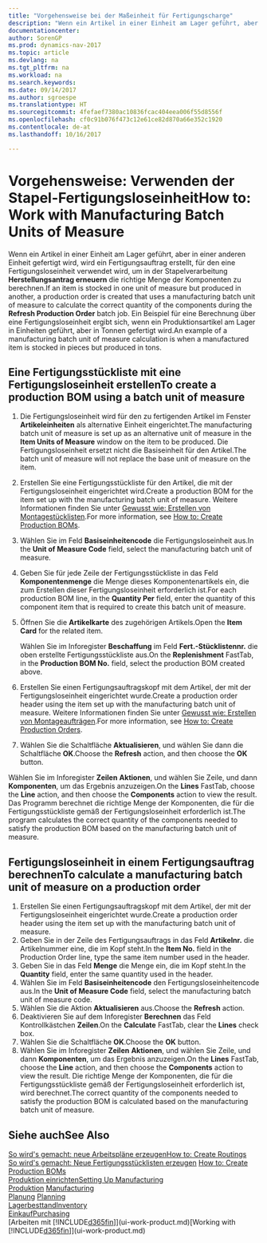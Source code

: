 ```yaml
---
title: "Vorgehensweise bei der Maßeinheit für Fertigungscharge"
description: "Wenn ein Artikel in einer Einheit am Lager geführt, aber in einer anderen Einheit gefertigt wird, kann ein Fertigungsauftrag erstellt werden, für den eine Fertigungsloseinheit verwendet wird, um in der Stapelverarbeitung  FA berechnen die richtige Menge der Komponenten zu berechnen. Ein Beispiel für eine Berechnung über eine Fertigungsloseinheit ergibt sich, wenn ein Produktionsartikel am Lager in Einheiten geführt, aber in Tonnen gefertigt wird."
documentationcenter: 
author: SorenGP
ms.prod: dynamics-nav-2017
ms.topic: article
ms.devlang: na
ms.tgt_pltfrm: na
ms.workload: na
ms.search.keywords: 
ms.date: 09/14/2017
ms.author: sgroespe
ms.translationtype: HT
ms.sourcegitcommit: 4fefaef7380ac10836fcac404eea006f55d8556f
ms.openlocfilehash: cf0c91b076f473c12e61ce82d870a66e352c1920
ms.contentlocale: de-at
ms.lasthandoff: 10/16/2017

---
```

# <a name="how-to-work-with-manufacturing-batch-units-of-measure"></a><span data-ttu-id="996d7-104">Vorgehensweise: Verwenden der Stapel-Fertigungsloseinheit</span><span class="sxs-lookup"><span data-stu-id="996d7-104">How to: Work with Manufacturing Batch Units of Measure</span></span>
<span data-ttu-id="996d7-105">Wenn ein Artikel in einer Einheit am Lager geführt, aber in einer anderen Einheit gefertigt wird, wird ein Fertigungsauftrag erstellt, für den eine Fertigungsloseinheit verwendet wird, um in der Stapelverarbeitung **Herstellungsantrag erneuern** die richtige Menge der Komponenten zu berechnen.</span><span class="sxs-lookup"><span data-stu-id="996d7-105">If an item is stocked in one unit of measure but produced in another, a production order is created that uses a manufacturing batch unit of measure to calculate the correct quantity of the components during the **Refresh Production Order** batch job.</span></span> <span data-ttu-id="996d7-106">Ein Beispiel für eine Berechnung über eine Fertigungsloseinheit ergibt sich, wenn ein Produktionsartikel am Lager in Einheiten geführt, aber in Tonnen gefertigt wird.</span><span class="sxs-lookup"><span data-stu-id="996d7-106">An example of a manufacturing batch unit of measure calculation is when a manufactured item is stocked in pieces but produced in tons.</span></span>  

## <a name="to-create-a-production-bom-using-a-batch-unit-of-measure"></a><span data-ttu-id="996d7-107">Eine Fertigungsstückliste mit eine Fertigungsloseinheit erstellen</span><span class="sxs-lookup"><span data-stu-id="996d7-107">To create a production BOM using a batch unit of measure</span></span>  
1.  <span data-ttu-id="996d7-108">Die Fertigungsloseinheit wird für den zu fertigenden Artikel im Fenster **Artikeleinheiten** als alternative Einheit eingerichtet.</span><span class="sxs-lookup"><span data-stu-id="996d7-108">The manufacturing batch unit of measure is set up as an alternative unit of measure in the **Item Units of Measure** window on the item to be produced.</span></span> <span data-ttu-id="996d7-109">Die Fertigungsloseinheit ersetzt nicht die Basiseinheit für den Artikel.</span><span class="sxs-lookup"><span data-stu-id="996d7-109">The batch unit of measure will not replace the base unit of measure on the item.</span></span>  
2.  <span data-ttu-id="996d7-110">Erstellen Sie eine Fertigungsstückliste für den Artikel, die mit der Fertigungsloseinheit eingerichtet wird.</span><span class="sxs-lookup"><span data-stu-id="996d7-110">Create a production BOM for the item set up with the manufacturing batch unit of measure.</span></span> <span data-ttu-id="996d7-111">Weitere Informationen finden Sie unter [Gewusst wie: Erstellen von Montagestücklisten](production-how-to-create-production-boms.md).</span><span class="sxs-lookup"><span data-stu-id="996d7-111">For more information, see [How to: Create Production BOMs](production-how-to-create-production-boms.md).</span></span>  
3.  <span data-ttu-id="996d7-112">Wählen Sie im Feld **Basiseinheitencode** die Fertigungsloseinheit aus.</span><span class="sxs-lookup"><span data-stu-id="996d7-112">In the **Unit of Measure Code** field, select the manufacturing batch unit of measure.</span></span>  
4.  <span data-ttu-id="996d7-113">Geben Sie für jede Zeile der Fertigungsstückliste in das Feld **Komponentenmenge** die Menge dieses Komponentenartikels ein, die zum Erstellen dieser Fertigungsloseinheit erforderlich ist.</span><span class="sxs-lookup"><span data-stu-id="996d7-113">For each production BOM line, in the **Quantity Per** field, enter the quantity of this component item that is required to create this batch unit of measure.</span></span>  
5.  <span data-ttu-id="996d7-114">Öffnen Sie die  **Artikelkarte** des zugehörigen Artikels.</span><span class="sxs-lookup"><span data-stu-id="996d7-114">Open the **Item Card** for the related item.</span></span>  

    <span data-ttu-id="996d7-115">Wählen Sie im Inforegister **Beschaffung** im Feld **Fert.-Stücklistennr.** die oben erstellte Fertigungsstückliste aus.</span><span class="sxs-lookup"><span data-stu-id="996d7-115">On the **Replenishment** FastTab, in the **Production BOM No.** field, select the production BOM created above.</span></span>  
6.  <span data-ttu-id="996d7-116">Erstellen Sie einen Fertigungsauftragskopf mit dem Artikel, der mit der Fertigungsloseinheit eingerichtet wurde.</span><span class="sxs-lookup"><span data-stu-id="996d7-116">Create a production order header using the item set up with the manufacturing batch unit of measure.</span></span> <span data-ttu-id="996d7-117">Weitere Informationen finden Sie unter [Gewusst wie: Erstellen von Montageaufträgen](production-how-to-create-production-orders.md).</span><span class="sxs-lookup"><span data-stu-id="996d7-117">For more information, see [How to: Create Production Orders](production-how-to-create-production-orders.md).</span></span>  
7.  <span data-ttu-id="996d7-118">Wählen Sie die Schaltfläche **Aktualisieren**, und wählen Sie dann die Schaltfläche **OK**.</span><span class="sxs-lookup"><span data-stu-id="996d7-118">Choose the **Refresh** action, and then choose  the **OK** button.</span></span>  

<span data-ttu-id="996d7-119">Wählen Sie im Inforegister **Zeilen** **Aktionen**, und wählen Sie Zeile, und dann **Komponenten**, um das Ergebnis anzuzeigen.</span><span class="sxs-lookup"><span data-stu-id="996d7-119">On the **Lines** FastTab, choose the **Line** action, and then choose the **Components** action to view the result.</span></span> <span data-ttu-id="996d7-120">Das Programm berechnet die richtige Menge der Komponenten, die für die Fertigungsstückliste gemäß der Fertigungsloseinheit erforderlich ist.</span><span class="sxs-lookup"><span data-stu-id="996d7-120">The program calculates the correct quantity of the components needed to satisfy the production BOM based on the manufacturing batch unit of measure.</span></span>  

## <a name="to-calculate-a-manufacturing-batch-unit-of-measure-on-a-production-order"></a><span data-ttu-id="996d7-121">Fertigungsloseinheit in einem Fertigungsauftrag berechnen</span><span class="sxs-lookup"><span data-stu-id="996d7-121">To calculate a manufacturing batch unit of measure on a production order</span></span>  
1.  <span data-ttu-id="996d7-122">Erstellen Sie einen Fertigungsauftragskopf mit dem Artikel, der mit der Fertigungsloseinheit eingerichtet wurde.</span><span class="sxs-lookup"><span data-stu-id="996d7-122">Create a production order header using the item set up with the manufacturing batch unit of measure.</span></span>  
2.  <span data-ttu-id="996d7-123">Geben Sie in der Zeile des Fertigungsauftrags in das Feld **Artikelnr.** die Artikelnummer eine, die im Kopf steht.</span><span class="sxs-lookup"><span data-stu-id="996d7-123">In the **Item No.** field in the Production Order line, type the same item number used in the header.</span></span>  
3.  <span data-ttu-id="996d7-124">Geben Sie in das Feld **Menge** die Menge ein, die im Kopf steht.</span><span class="sxs-lookup"><span data-stu-id="996d7-124">In the **Quantity** field, enter the same quantity used in the header.</span></span>  
4.  <span data-ttu-id="996d7-125">Wählen Sie im Feld **Basiseinheitencode** den Fertigungsloseinheitencode aus.</span><span class="sxs-lookup"><span data-stu-id="996d7-125">In the **Unit of Measure Code** field, select the manufacturing batch unit of measure code.</span></span>  
5.  <span data-ttu-id="996d7-126">Wählen Sie die Aktion **Aktualisieren** aus.</span><span class="sxs-lookup"><span data-stu-id="996d7-126">Choose the **Refresh** action.</span></span>
6.  <span data-ttu-id="996d7-127">Deaktivieren Sie auf dem Inforegister **Berechnen** das Feld Kontrollkästchen **Zeilen**.</span><span class="sxs-lookup"><span data-stu-id="996d7-127">On the **Calculate** FastTab, clear the **Lines** check box.</span></span>  
7.  <span data-ttu-id="996d7-128">Wählen Sie die Schaltfläche **OK**.</span><span class="sxs-lookup"><span data-stu-id="996d7-128">Choose the **OK** button.</span></span>  
8.  <span data-ttu-id="996d7-129">Wählen Sie im Inforegister **Zeilen** **Aktionen**, und wählen Sie Zeile, und dann **Komponenten**, um das Ergebnis anzuzeigen.</span><span class="sxs-lookup"><span data-stu-id="996d7-129">On the **Lines** FastTab, choose the **Line** action, and then choose the **Components** action to view the result.</span></span> <span data-ttu-id="996d7-130">Die richtige Menge der Komponenten, die für die Fertigungsstückliste gemäß der Fertigungsloseinheit erforderlich ist, wird berechnet.</span><span class="sxs-lookup"><span data-stu-id="996d7-130">The correct quantity of the components needed to satisfy the production BOM is calculated based on the manufacturing batch unit of measure.</span></span>  

## <a name="see-also"></a><span data-ttu-id="996d7-131">Siehe auch</span><span class="sxs-lookup"><span data-stu-id="996d7-131">See Also</span></span>  
[<span data-ttu-id="996d7-132">So wird's gemacht: neue Arbeitspläne erzeugen</span><span class="sxs-lookup"><span data-stu-id="996d7-132">How to: Create Routings</span></span>](production-how-to-create-routings.md)  
<span data-ttu-id="996d7-133">[So wird's gemacht: Neue Fertigungsstücklisten erzeugen](production-how-to-create-production-boms.md)   </span><span class="sxs-lookup"><span data-stu-id="996d7-133">[How to: Create Production BOMs](production-how-to-create-production-boms.md)   </span></span>  
[<span data-ttu-id="996d7-134">Produktion einrichten</span><span class="sxs-lookup"><span data-stu-id="996d7-134">Setting Up Manufacturing</span></span>](production-configure-production-processes.md)  
<span data-ttu-id="996d7-135">[Produktion](production-manage-manufacturing.md)  </span><span class="sxs-lookup"><span data-stu-id="996d7-135">[Manufacturing](production-manage-manufacturing.md)  </span></span>  
<span data-ttu-id="996d7-136">[Planung](production-planning.md) </span><span class="sxs-lookup"><span data-stu-id="996d7-136">[Planning](production-planning.md) </span></span>  
[<span data-ttu-id="996d7-137">Lagerbesttand</span><span class="sxs-lookup"><span data-stu-id="996d7-137">Inventory</span></span>](inventory-manage-inventory.md)  
[<span data-ttu-id="996d7-138">Einkauf</span><span class="sxs-lookup"><span data-stu-id="996d7-138">Purchasing</span></span>](purchasing-manage-purchasing.md)  
<span data-ttu-id="996d7-139">[Arbeiten mit [!INCLUDE[d365fin](includes/d365fin_md.md)]](ui-work-product.md)</span><span class="sxs-lookup"><span data-stu-id="996d7-139">[Working with [!INCLUDE[d365fin](includes/d365fin_md.md)]](ui-work-product.md)</span></span>  

